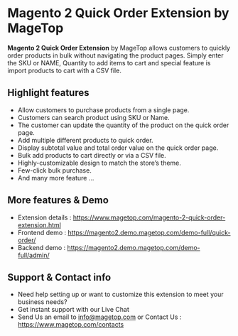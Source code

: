 # Magento 2 Quick Order Extension by MageTop

**Magento 2 Quick Order Extension** by MageTop allows customers to quickly order products in bulk without navigating the product pages. Simply enter the SKU or NAME, Quantity to add items to cart and special feature is import products to cart with a CSV file.

## Highlight features

- Allow customers to purchase products from a single page.
- Customers can search product using SKU or Name.
- The customer can update the quantity of the product on the quick order page.
- Add multiple different products to quick order.
- Display subtotal value and total order value on the quick order page.
- Bulk add products to cart directly or via a CSV file.
- Highly-customizable design to match the store’s theme.
- Few-click bulk purchase.
- And many more feature ...

## More features & Demo

- Extension details : https://www.magetop.com/magento-2-quick-order-extension.html
- Frontend demo : https://magento2.demo.magetop.com/demo-full/quick-order/
- Backend demo : https://magento2.demo.magetop.com/demo-full/admin/

## Support & Contact info

- Need help setting up or want to customize this extension to meet your business needs? 
- Get instant support with our Live Chat
- Send Us an email to info@magetop.com or Contact Us : https://www.magetop.com/contacts
